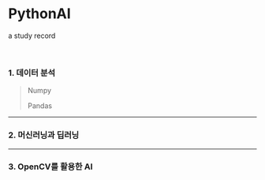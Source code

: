 # PythonAI
a study record

</br>

### 1. 데이터 분석
>Numpy
>
>Pandas


---



### 2. 머신러닝과 딥러닝
>
>
>



---




### 3. OpenCV를 활용한 AI
>
>
>

